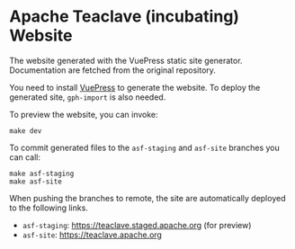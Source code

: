 # Apache Teaclave (incubating) Website

The website generated with the VuePress static site generator. Documentation
are fetched from the original repository.

You need to install
[VuePress](https://vuepress.vuejs.org/guide/getting-started.html#global-installation)
to generate the website. To deploy the generated site, `gph-import` is also needed.

To preview the website, you can invoke:
```
make dev
```

To commit generated files to the `asf-staging` and `asf-site` branches you can call:

```
make asf-staging
make asf-site
```

When pushing the branches to remote, the site are automatically deployed to the following links.
- `asf-staging`: https://teaclave.staged.apache.org (for preview)
- `asf-site`: https://teaclave.apache.org
